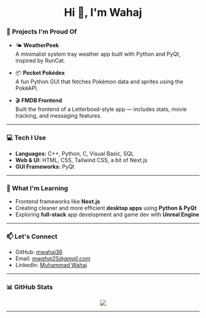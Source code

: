 <h1 align="center">Hi 👋, I'm Wahaj</h1>

### 🔧 Projects I'm Proud Of

- 🌤 **WeatherPeek**  
  A minimalist system tray weather app built with Python and PyQt, inspired by RunCat.

- 📦 **Pocket Pokédex**  
  A fun Python GUI that fetches Pokémon data and sprites using the PokéAPI.

- 🎬 **FMDB Frontend**  
  Built the frontend of a Letterboxd-style app — includes stats, movie tracking, and messaging features.

---

### 💻 Tech I Use

- **Languages:** C++, Python, C, Visual Basic, SQL  
- **Web & UI:** HTML, CSS, Tailwind CSS, a bit of Next.js  
- **GUI Frameworks:** PyQt

---

### 🧠 What I'm Learning

- Frontend frameworks like **Next.js**
- Creating cleaner and more efficient **desktop apps** using **Python & PyQt**
- Exploring **full-stack** app development and game dev with **Unreal Engine**

---

### 📫 Let's Connect

- GitHub: [mwahaj36](https://github.com/mwahaj36)
- Email: *mwahaj25@gmail.com*
- LinkedIn: [Muhammad Wahaj](https://www.linkedin.com/in/muhammad-wahaj-723656277/)

---

### 📊 GitHub Stats

<p align="center">
  <img src="https://github-readme-stats.vercel.app/api?username=mwahaj36&show_icons=true&theme=tokyonight" />
  <br />
</p>

---
